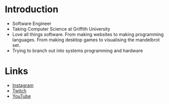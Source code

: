 # Introduction
- Software Engineer
- Taking Computer Science at Griffith University
- Love all things software. From making websites to making programming languages. From making desktop games to visualising the mandelbrot set.
- Trying to branch out into systems programming and hardware

# Links
- [Instagram](https://www.instagram.com/ag.ayeareem/)
- [Twitch](https://www.twitch.tv/ayeareemm)
- [YouTube](https://www.youtube.com/@ayeareemm)
